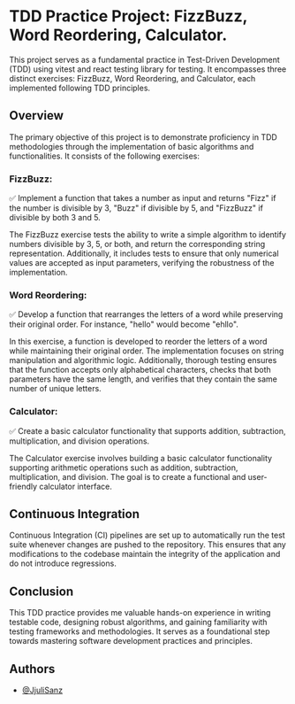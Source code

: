 # TDD Practice Project: FizzBuzz, Word Reordering, Calculator.


This project serves as a fundamental practice in Test-Driven Development (TDD) using vitest and react testing library for testing. It encompasses three distinct exercises: FizzBuzz, Word Reordering, and Calculator, each implemented following TDD principles.


## Overview

The primary objective of this project is to demonstrate proficiency in TDD methodologies through the implementation of basic algorithms and functionalities. It consists of the following exercises:


### FizzBuzz: 

✅ Implement a function that takes a number as input and returns "Fizz" if the number is divisible by 3, "Buzz" if divisible by 5, and "FizzBuzz" if divisible by both 3 and 5.

The FizzBuzz exercise tests the ability to write a simple algorithm to identify numbers divisible by 3, 5, or both, and return the corresponding string representation. Additionally, it includes tests to ensure that only numerical values are accepted as input parameters, verifying the robustness of the implementation.

### Word Reordering: 

✅ Develop a function that rearranges the letters of a word while preserving their original order. For instance, "hello" would become "ehllo".

In this exercise, a function is developed to reorder the letters of a word while maintaining their original order. The implementation focuses on string manipulation and algorithmic logic. Additionally, thorough testing ensures that the function accepts only alphabetical characters, checks that both parameters have the same length, and verifies that they contain the same number of unique letters.

### Calculator: 

✅ Create a basic calculator functionality that supports addition, subtraction, multiplication, and division operations.

The Calculator exercise involves building a basic calculator functionality supporting arithmetic operations such as addition, subtraction, multiplication, and division. The goal is to create a functional and user-friendly calculator interface.


## Continuous Integration
Continuous Integration (CI) pipelines are set up to automatically run the test suite whenever changes are pushed to the repository. This ensures that any modifications to the codebase maintain the integrity of the application and do not introduce regressions.


## Conclusion
This TDD practice provides me valuable hands-on experience in writing testable code, designing robust algorithms, and gaining familiarity with testing frameworks and methodologies. It serves as a foundational step towards mastering software development practices and principles.


## Authors

- [@JjuliSanz ](https://github.com/JjuliSanz)